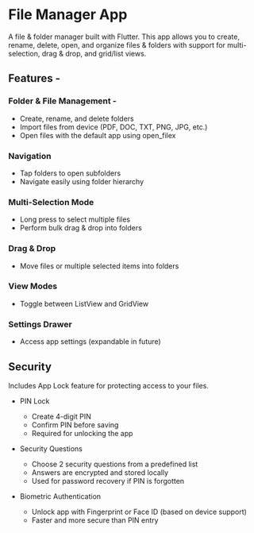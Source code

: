 # File Manager App
A file & folder manager built with Flutter.
This app allows you to create, rename, delete, open, and organize files & folders with support for multi-selection, drag & drop, and grid/list views.

## Features - 
 ### Folder & File Management -
  + Create, rename, and delete folders
  + Import files from device (PDF, DOC, TXT, PNG, JPG, etc.)
  + Open files with the default app using open_filex
    
 ### Navigation
   + Tap folders to open subfolders
   + Navigate easily using folder hierarchy

  ### Multi-Selection Mode
  + Long press to select multiple files
  + Perform bulk drag & drop into folders

 ### Drag & Drop
   + Move files or multiple selected items into folders

 ### View Modes
  + Toggle between ListView and GridView

### Settings Drawer
  + Access app settings (expandable in future)
    
## Security
Includes App Lock feature for protecting access to your files.

  + PIN Lock
    -  Create 4-digit PIN
    -  Confirm PIN before saving
    -  Required for unlocking the app
  
  + Security Questions
    - Choose 2 security questions from a predefined list
    - Answers are encrypted and stored locally
    - Used for password recovery if PIN is forgotten

  + Biometric Authentication
    - Unlock app with Fingerprint or Face ID (based on device support)
    - Faster and more secure than PIN entry


    
    
